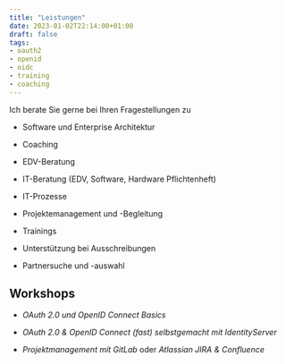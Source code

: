 ```yaml
---
title: "Leistungen"
date: 2023-01-02T22:14:00+01:00
draft: false
tags:
- oauth2
- openid
- oidc
- training
- coaching
---
```


Ich berate Sie gerne bei Ihren Fragestellungen zu

- Software und Enterprise Architektur
- Coaching
- EDV-Beratung
- IT-Beratung (EDV, Software, Hardware Pflichtenheft)
- IT-Prozesse
- Projektemanagement und -Begleitung
- Trainings

- Unterstützung bei Ausschreibungen
- Partnersuche und -auswahl

## Workshops

- _OAuth 2.0 und OpenID Connect Basics_

- _OAuth 2.0 & OpenID Connect (fast) selbstgemacht mit IdentityServer_

- _Projektmanagement mit GitLab_ oder _Atlassian JIRA & Confluence_
